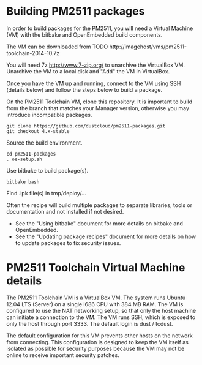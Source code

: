 # Building PM2511 packages

In order to build packages for the PM2511, you will need a Virtual Machine
(VM) with the bitbake and OpenEmbedded build components.

The VM can be downloaded from TODO 
http://imagehost/vms/pm2511-toolchain-2014-10.7z

You will need 7z http://www.7-zip.org/ to unarchive the VirtualBox
VM. Unarchive the VM to a local disk and "Add" the VM in VirtualBox.

Once you have the VM up and running, connect to the VM using SSH (details
below) and follow the steps below to build a package.

On the PM2511 Toolchain VM, clone this repository. It is important to build
from the branch that matches your Manager version, otherwise you may introduce
incompatible packages.

    git clone https://github.com/dustcloud/pm2511-packages.git
    git checkout 4.x-stable

Source the build environment.

    cd pm2511-packages
    . oe-setup.sh

Use bitbake to build package(s).

    bitbake bash

Find .ipk file(s) in tmp/deploy/...

Often the recipe will build multiple packages to separate libraries, tools or
documentation and not installed if not desired.

- See the "Using bitbake" document for more details on bitbake and OpenEmbedded.
- See the "Updating package recipes" document for more details on how to 
  update packages to fix security issues. 


# PM2511 Toolchain Virtual Machine details

The PM2511 Toolchain VM is a VirtualBox VM. The system runs Ubuntu 12.04 LTS
(Server) on a single i686 CPU with 384 MB RAM. The VM is configured to use the
NAT networking setup, so that only the host machine can initiate a connection
to the VM. The VM runs SSH, which is exposed to only the host through port
3333. The default login is dust / tcdust. 

The default configuration for this VM prevents other hosts on the network from
connecting. This configuration is designed to keep the VM itself as isolated
as possible for security purposes because the VM may not be online to receive
important security patches.

